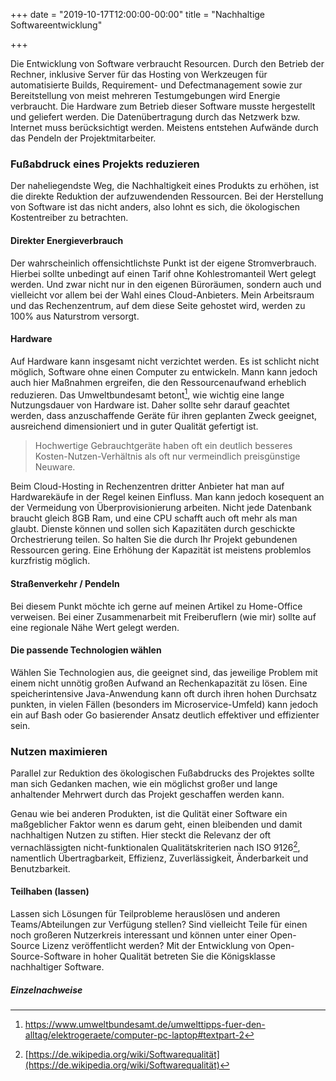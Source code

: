 +++
date = "2019-10-17T12:00:00-00:00"
title = "Nachhaltige Softwareentwicklung"

+++

Die Entwicklung von Software verbraucht Resourcen. Durch den Betrieb der Rechner, inklusive Server für das Hosting von Werkzeugen für automatisierte Builds, Requirement- und 
Defectmanagement sowie zur Bereitstellung von meist mehreren Testumgebungen wird Energie verbraucht. Die Hardware zum Betrieb dieser Software musste hergestellt und geliefert werden. 
Die Datenübertragung durch das Netzwerk bzw. Internet muss berücksichtigt werden. Meistens entstehen Aufwände durch das Pendeln der Projektmitarbeiter.
<!--more-->

### Fußabdruck eines Projekts reduzieren
Der naheliegendste Weg, die Nachhaltigkeit eines Produkts zu erhöhen, ist die direkte Reduktion der aufzuwendenden Ressourcen. Bei der Herstellung von Software ist das nicht anders, also lohnt es sich, die ökologischen Kostentreiber zu betrachten.

#### Direkter Energieverbrauch
Der wahrscheinlich offensichtlichste Punkt ist der eigene Stromverbrauch. 
Hierbei sollte unbedingt auf einen Tarif ohne Kohlestromanteil Wert gelegt werden. Und zwar nicht nur in den eigenen Büroräumen, sondern auch und vielleicht vor allem bei der Wahl eines Cloud-Anbieters. Mein Arbeitsraum und das Rechenzentrum, auf dem diese Seite gehostet wird, werden zu 100% aus Naturstrom versorgt.

#### Hardware
Auf Hardware kann insgesamt nicht verzichtet werden. Es ist schlicht nicht möglich, Software ohne einen Computer zu entwickeln. Mann kann jedoch auch hier Maßnahmen ergreifen, die den Ressourcenaufwand erheblich reduzieren. Das Umweltbundesamt betont[^1], wie wichtig eine lange Nutzungsdauer von Hardware ist. Daher sollte sehr darauf geachtet werden, dass anzuschaffende Geräte für ihren geplanten Zweck geeignet, ausreichend dimensioniert und in guter Qualität gefertigt ist.

> Hochwertige Gebrauchtgeräte haben oft ein deutlich besseres Kosten-Nutzen-Verhältnis als oft nur vermeindlich preisgünstige Neuware.

Beim Cloud-Hosting in Rechenzentren dritter Anbieter hat man auf Hardwarekäufe in der Regel keinen Einfluss. Man kann jedoch kosequent an der Vermeidung von Überprovisionierung arbeiten. 
Nicht jede Datenbank braucht gleich 8GB Ram, und eine CPU schafft auch oft mehr als man glaubt. 
Dienste können und sollen sich Kapazitäten durch geschickte Orchestrierung teilen. So halten Sie die durch Ihr Projekt gebundenen Ressourcen gering. 
Eine Erhöhung der Kapazität ist meistens problemlos kurzfristig möglich.

#### Straßenverkehr / Pendeln
Bei diesem Punkt möchte ich gerne auf meinen Artikel zu Home-Office verweisen. Bei einer Zusammenarbeit mit Freiberuflern (wie mir) sollte auf eine regionale Nähe Wert gelegt werden.

#### Die passende Technologien wählen
Wählen Sie Technologien aus, die geeignet sind, das jeweilige Problem mit einem nicht unnötig großen Aufwand an Rechenkapazität zu lösen. Eine speicherintensive Java-Anwendung kann oft durch ihren hohen Durchsatz punkten, in vielen Fällen (besonders im Microservice-Umfeld) kann jedoch ein auf Bash oder Go basierender Ansatz deutlich effektiver und effizienter sein.

### Nutzen maximieren
Parallel zur Reduktion des ökologischen Fußabdrucks des Projektes sollte man sich Gedanken machen, wie ein möglichst großer und lange anhaltender Mehrwert durch das Projekt geschaffen werden kann.

Genau wie bei anderen Produkten, ist die Qulität einer Software ein maßgeblicher Faktor wenn es darum geht, einen bleibenden und damit nachhaltigen Nutzen zu stiften. Hier steckt die Relevanz der oft vernachlässigten nicht-funktionalen Qualitätskriterien nach ISO 9126[^2], namentlich Übertragbarkeit, Effizienz, Zuverlässigkeit, Änderbarkeit und Benutzbarkeit.

#### Teilhaben (lassen)
Lassen sich Lösungen für Teilprobleme herauslösen und anderen Teams/Abteilungen zur Verfügung stellen? Sind vielleicht Teile für einen noch großeren Nutzerkreis interessant und können unter einer Open-Source Lizenz veröffentlicht werden? Mit der Entwicklung von Open-Source-Software in hoher Qualität betreten Sie die Königsklasse nachhaltiger Software.

##### Einzelnachweise
 [^1]: https://www.umweltbundesamt.de/umwelttipps-fuer-den-alltag/elektrogeraete/computer-pc-laptop#textpart-2 
 [^2]: [https://de.wikipedia.org/wiki/Softwarequalität](https://de.wikipedia.org/wiki/Softwarequalität)